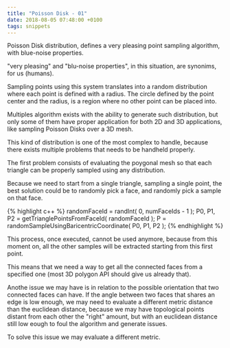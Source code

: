 ```yaml
---
title: "Poisson Disk - 01"
date: 2018-08-05 07:48:00 +0100
tags: snippets
---
```

Poisson Disk distribution, defines a very pleasing point sampling algorithm, with blue-noise properties.

"very pleasing" and "blu-noise properties", in this situation, are synonims, for us (humans).

Sampling points using this system translates into a random distribution where each point is defined with a radius. The circle defined by the point center and the radius, is a region where no other point can be placed into.

Multiples algorithm exists with the ability to generate such distribution, but only some of them have proper application for both 2D and 3D applications, like sampling Poisson Disks over a 3D mesh.

This kind of distribution is one of the most complex to handle, because there exists multiple problems that needs to be handheld properly.

The first problem consists of evaluating the poygonal mesh so that each triangle can be properly sampled using any distribution.

Because we need to start from a single triangle, sampling a single point, the best solution could be to randomly pick a face, and randomly pick a sample on that face.

{% highlight c++ %}
randomFaceId = randInt( 0, numFaceIds - 1 );
P0, P1, P2 = getTrianglePointsFromFaceId( randomFaceId );
P = randomSampleUsingBaricentricCoordinate( P0, P1, P2 );
{% endhighlight %}

This process, once executed, cannot be used anymore, because from this moment on, all the other samples will be extracted starting from this first point.

This means that we need a way to get all the connected faces from a specified one (most 3D polygon API should give us already that).

Anothe issue we may have is in relation to the possible orientation that two connected faces can have. If the angle between two faces that shares an edge is low enough, we may need to evaluate a different metric distance than the euclidean distance, because we may have topological points distant from each other the "right" amount, but with an euclidean distance still low eough to foul the algorithm and generate issues.

To solve this issue we may evaluate a different metric.






